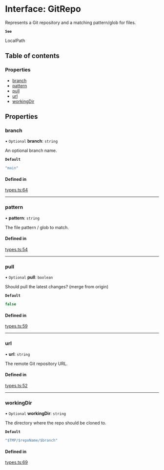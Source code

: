 # Interface: GitRepo

Represents a Git repository and a matching pattern/glob for files.

**`See`**

LocalPath

## Table of contents

### Properties

- [branch](GitRepo.md#branch)
- [pattern](GitRepo.md#pattern)
- [pull](GitRepo.md#pull)
- [url](GitRepo.md#url)
- [workingDir](GitRepo.md#workingdir)

## Properties

### branch

• `Optional` **branch**: `string`

An optional branch name.

**`Default`**

```ts
"main"
```

#### Defined in

[types.ts:64](https://github.com/roxlabs/snippetfy/blob/969d5ca/src/types.ts#L64)

___

### pattern

• **pattern**: `string`

The file pattern / glob to match.

#### Defined in

[types.ts:54](https://github.com/roxlabs/snippetfy/blob/969d5ca/src/types.ts#L54)

___

### pull

• `Optional` **pull**: `boolean`

Should pull the latest changes? (merge from origin)

**`Default`**

```ts
false
```

#### Defined in

[types.ts:59](https://github.com/roxlabs/snippetfy/blob/969d5ca/src/types.ts#L59)

___

### url

• **url**: `string`

The remote Git repository URL.

#### Defined in

[types.ts:52](https://github.com/roxlabs/snippetfy/blob/969d5ca/src/types.ts#L52)

___

### workingDir

• `Optional` **workingDir**: `string`

The directory where the repo should be cloned to.

**`Default`**

```ts
"$TMP/$repoName/$branch"
```

#### Defined in

[types.ts:69](https://github.com/roxlabs/snippetfy/blob/969d5ca/src/types.ts#L69)
